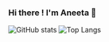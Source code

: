 ### Hi there ! I'm Aneeta 👋

<!--
**aneetaann/aneetaann** is a ✨ _special_ ✨ repository because its `README.md` (this file) appears on your GitHub profile.

Here are some ideas to get you started:

- 🔭 I’m currently working on ...
- 🌱 I’m currently learning ...
- 👯 I’m looking to collaborate on ...
- 🤔 I’m looking for help with ...
- 💬 Ask me about ...
- 📫 How to reach me: ...
- 😄 Pronouns: ...
- ⚡ Fun fact: ...
-->
![GitHub stats](https://github-readme-stats.vercel.app/api?username=aneetaann&show_icons=true&theme=tokyonight)
![Top Langs](https://github-readme-stats.vercel.app/api/top-langs/?username=aneetaann&theme=tokyonight)
